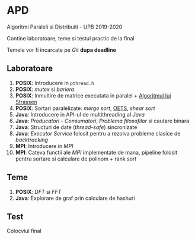 # APD
Algoritmi Paraleli si Distribuiti - UPB 2019-2020

Contine laboratoare, teme si testul practic de la final

Temele vor fi incarcate pe *Git* **dupa deadline**

## Laboratoare
1. **POSIX**: Introducere in `pthread.h`
2. **POSIX**: *mutex* si *bariera*
3. **POSIX**: Inmultire de matrice executata in paralel + [Algoritmul lui Strassen](https://en.wikipedia.org/wiki/Strassen_algorithm)
4. **POSIX**: Sortari paralelizate: *merge sort*, [OETS](https://en.wikipedia.org/wiki/Odd%E2%80%93even_sort), *shear sort*
5. **Java**: Introducere in API-ul de multithreading al *Java*
6. **Java**: *Producatori - Consumatori*, *Problema filosofilor* si cautare binara
7. **Java**: Structuri de date (*thread-safe*) sincronizate
8. **Java**: *Executor Service* folosit pentru a rezolva probleme clasice de *backtracking*
9. **MPI**: Introducere in *MPI*
10. **MPI**: Cateva functii ale *MPI* implementate de mana, pipeline folosit
pentru sortare si calculare de polinom + rank sort

## Teme
1. **POSIX**: *DFT* si *FFT*
2. **Java**: Explorare de graf prin calculare de hashuri

## Test
Colocviul final
